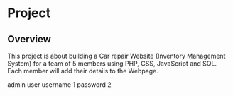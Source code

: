 # Project
## Overview
This project is about building a Car repair Website (Inventory Management System) for a team of 5 members using PHP, CSS, JavaScript and SQL. Each member will add their details to the Webpage.

admin user
username 1
password 2
